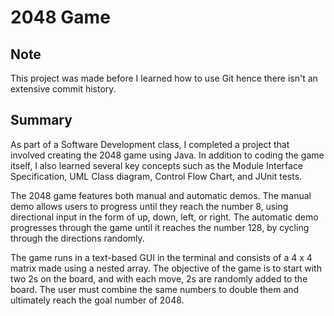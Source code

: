 # 2048 Game
## Note
This project was made before I learned how to use Git hence there isn't an extensive commit history.
## Summary
As part of a Software Development class, I completed a project that involved creating the 2048 game using Java. In addition to coding the game itself, I also learned several key concepts such as the Module Interface Specification, UML Class diagram, Control Flow Chart, and JUnit tests.

The 2048 game features both manual and automatic demos. The manual demo allows users to progress until they reach the number 8, using directional input in the form of up, down, left, or right. The automatic demo progresses through the game until it reaches the number 128, by cycling through the directions randomly.

The game runs in a text-based GUI in the terminal and consists of a 4 x 4 matrix made using a nested array. The objective of the game is to start with two 2s on the board, and with each move, 2s are randomly added to the board. The user must combine the same numbers to double them and ultimately reach the goal number of 2048.
